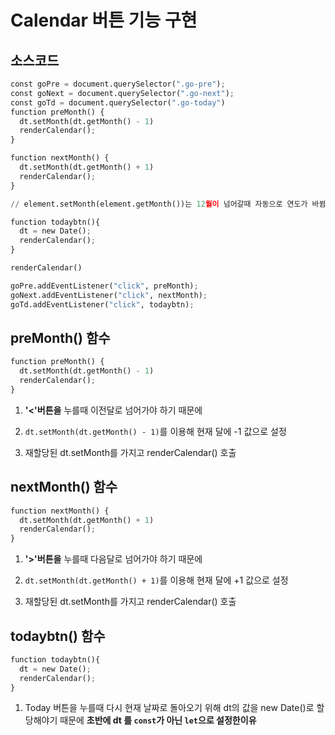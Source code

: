 # Calendar 버튼 기능 구현 

## 소스코드 


```python
const goPre = document.querySelector(".go-pre");
const goNext = document.querySelector(".go-next");
const goTd = document.querySelector(".go-today")
function preMonth() {
  dt.setMonth(dt.getMonth() - 1)
  renderCalendar();
}

function nextMonth() {
  dt.setMonth(dt.getMonth() + 1)
  renderCalendar();
}

// element.setMonth(element.getMonth())는 12월이 넘어갈때 자동으로 연도가 바뀜  

function todaybtn(){
  dt = new Date();
  renderCalendar();
}

renderCalendar()

goPre.addEventListener("click", preMonth);
goNext.addEventListener("click", nextMonth);
goTd.addEventListener("click", todaybtn);
```

## preMonth() 함수 


```python
function preMonth() {
  dt.setMonth(dt.getMonth() - 1)
  renderCalendar();
}
```

1. **'<'버튼을** 누를때 이전달로 넘어가야 하기 때문에 

2. `dt.setMonth(dt.getMonth() - 1)`를 이용해 현재 달에 -1 값으로 설정  

3. 재할당된 dt.setMonth를 가지고 renderCalendar() 호출

## nextMonth() 함수 


```python
function nextMonth() {
  dt.setMonth(dt.getMonth() + 1)
  renderCalendar();
}
```

1. **'>'버튼을** 누를때 다음달로 넘어가야 하기 때문에 

2. `dt.setMonth(dt.getMonth() + 1)`를 이용해 현재 달에 +1 값으로 설정

3. 재할당된 dt.setMonth를 가지고 renderCalendar() 호출

## todaybtn() 함수 


```python
function todaybtn(){
  dt = new Date();
  renderCalendar();
}
```

1. Today 버튼을 누를때 다시 현재 날짜로 돌아오기 위해 dt의 값을 new Date()로 할당해야기 때문에 
   **초반에 dt 를 `const`가 아닌 `let`으로 설정한이유** 
